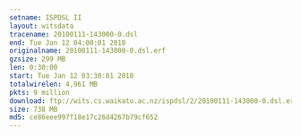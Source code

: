 ```yaml
---
setname: ISPDSL II
layout: witsdata
tracename: 20100111-143000-0.dsl
end: Tue Jan 12 04:00:01 2010
originalname: 20100111-143000-0.dsl.erf
gzsize: 299 MB
len: 0:30:00
start: Tue Jan 12 03:30:01 2010
totalwirelen: 4,961 MB
pkts: 9 million
download: ftp://wits.cs.waikato.ac.nz/ispdsl/2/20100111-143000-0.dsl.erf.gz
size: 738 MB
md5: ce86eee997f18e17c26d4267b79cf652
---
```

